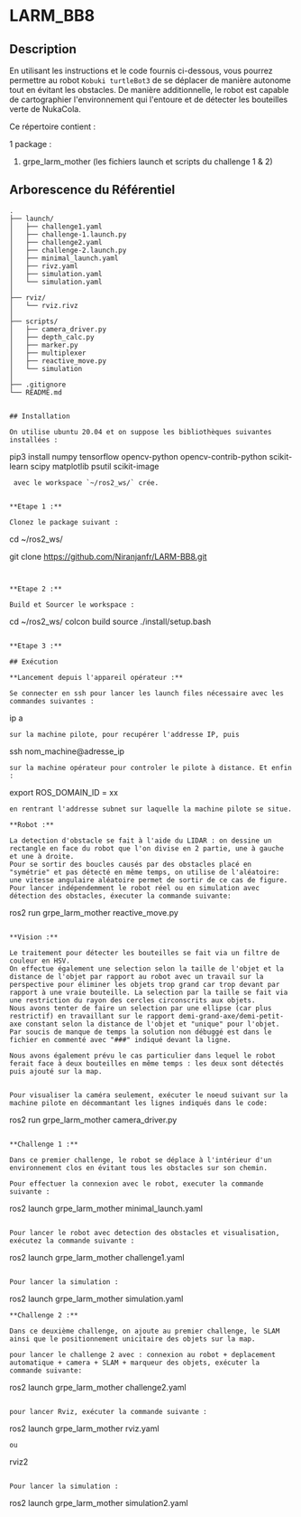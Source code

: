 # LARM_BB8

## Description

En utilisant les instructions et le code fournis ci-dessous, vous pourrez permettre au robot ```Kobuki turtleBot3``` de se déplacer de manière autonome tout en évitant les obstacles. De manière additionnelle, le robot est capable de cartographier l'environnement qui l'entoure et de détecter les bouteilles verte de NukaCola.

Ce répertoire contient :

1 package :

1. grpe_larm_mother        (les fichiers launch et scripts du challenge 1 & 2)

## Arborescence du Référentiel

```grpe_larm_mother
.
├── launch/               
│   ├── challenge1.yaml  
│   ├── challenge-1.launch.py 
│   ├── challenge2.yaml 
│   ├── challenge-2.launch.py
│   ├── minimal_launch.yaml
│   ├── rivz.yaml 
│   ├── simulation.yaml 
│   └── simulation.yaml  
│
├── rviz/              
│   └── rviz.rivz       
│
├── scripts/              
│   ├── camera_driver.py  
│   ├── depth_calc.py      
│   ├── marker.py     
│   ├── multiplexer
│   ├── reactive_move.py          
│   └── simulation      
│  
├── .gitignore          
└── README.md           


## Installation

On utilise ubuntu 20.04 et on suppose les bibliothèques suivantes installées : 
 ```
pip3 install numpy tensorflow opencv-python opencv-contrib-python scikit-learn scipy matplotlib psutil scikit-image
```
 avec le workspace `~/ros2_ws/` crée.


**Etape 1 :**

Clonez le package suivant :

```
cd ~/ros2_ws/

git clone https://github.com/Niranjanfr/LARM-BB8.git
```


**Etape 2 :**

Build et Sourcer le workspace :
```
cd ~/ros2_ws/
colcon build
source ./install/setup.bash
```

**Etape 3 :**

## Exécution

**Lancement depuis l'appareil opérateur :**

Se connecter en ssh pour lancer les launch files nécessaire avec les commandes suivantes : 

```
ip a
```
sur la machine pilote, pour recupérer l'addresse IP, puis
```
ssh nom_machine@adresse_ip
```
sur la machine opérateur pour controler le pilote à distance. Et enfin :
```
export ROS_DOMAIN_ID = xx
```
en rentrant l'addresse subnet sur laquelle la machine pilote se situe.

**Robot :**
 
La detection d'obstacle se fait à l'aide du LIDAR : on dessine un rectangle en face du robot que l'on divise en 2 partie, une à gauche et une à droite. 
Pour se sortir des boucles causés par des obstacles placé en "symétrie" et pas détecté en même temps, on utilise de l'aléatoire: une vitesse angulaire aléatoire permet de sortir de ce cas de figure. 
Pour lancer indépendemment le robot réel ou en simulation avec détection des obstacles, éxecuter la commande suivante:
```
ros2 run grpe_larm_mother reactive_move.py
```

**Vision :**

Le traitement pour détecter les bouteilles se fait via un filtre de couleur en HSV.
On effectue également une selection selon la taille de l'objet et la distance de l'objet par rapport au robot avec un travail sur la perspective pour éliminer les objets trop grand car trop devant par rapport à une vraie bouteille. La selection par la taille se fait via une restriction du rayon des cercles circonscrits aux objets.
Nous avons tenter de faire un selection par une ellipse (car plus restrictif) en travaillant sur le rapport demi-grand-axe/demi-petit-axe constant selon la distance de l'objet et "unique" pour l'objet. Par soucis de manque de temps la solution non débuggé est dans le fichier en commenté avec "###" indiqué devant la ligne.

Nous avons également prévu le cas particulier dans lequel le robot ferait face à deux bouteilles en même temps : les deux sont détectés puis ajouté sur la map.


Pour visualiser la caméra seulement, exécuter le noeud suivant sur la machine pilote en décommantant les lignes indiqués dans le code:
```
ros2 run grpe_larm_mother camera_driver.py
```

**Challenge 1 :**

Dans ce premier challenge, le robot se déplace à l'intérieur d'un environnement clos en évitant tous les obstacles sur son chemin.

Pour effectuer la connexion avec le robot, executer la commande suivante :
```
ros2 launch grpe_larm_mother minimal_launch.yaml
```

Pour lancer le robot avec detection des obstacles et visualisation, exécutez la commande suivante :
```
ros2 launch grpe_larm_mother challenge1.yaml
```

Pour lancer la simulation :
```
ros2 launch grpe_larm_mother simulation.yaml
```
**Challenge 2 :**

Dans ce deuxième challenge, on ajoute au premier challenge, le SLAM ainsi que le positionnement unicitaire des objets sur la map.

pour lancer le challenge 2 avec : connexion au robot + deplacement automatique + camera + SLAM + marqueur des objets, exécuter la commande suivante:
```
ros2 launch grpe_larm_mother challenge2.yaml
```

pour lancer Rviz, exécuter la commande suivante : 
```
ros2 launch grpe_larm_mother rviz.yaml
```
ou 
```
rviz2
```

Pour lancer la simulation :
```
ros2 launch grpe_larm_mother simulation2.yaml
```

